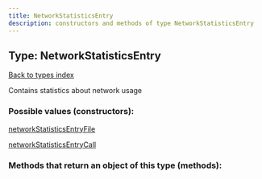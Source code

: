 ```yaml
---
title: NetworkStatisticsEntry
description: constructors and methods of type NetworkStatisticsEntry
---
```

## Type: NetworkStatisticsEntry  
[Back to types index](index.md)



Contains statistics about network usage

### Possible values (constructors):

[networkStatisticsEntryFile](../constructors/networkStatisticsEntryFile.md)  

[networkStatisticsEntryCall](../constructors/networkStatisticsEntryCall.md)  



### Methods that return an object of this type (methods):



